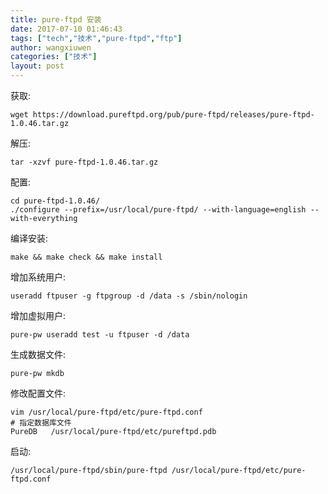 ```yaml
---
title: pure-ftpd 安装
date: 2017-07-10 01:46:43
tags: ["tech","技术","pure-ftpd","ftp"]
author: wangxiuwen
categories: ["技术"]
layout: post
---
```


获取:

	wget https://download.pureftpd.org/pub/pure-ftpd/releases/pure-ftpd-1.0.46.tar.gz

解压:
	
	tar -xzvf pure-ftpd-1.0.46.tar.gz
	
配置:	

	cd pure-ftpd-1.0.46/
	./configure --prefix=/usr/local/pure-ftpd/ --with-language=english --with-everything

编译安装:
	
	make && make check && make install
	
增加系统用户:

	useradd ftpuser -g ftpgroup -d /data -s /sbin/nologin

增加虚拟用户:	
	
	pure-pw useradd test -u ftpuser -d /data

生成数据文件:

	pure-pw mkdb
	
修改配置文件:

	vim /usr/local/pure-ftpd/etc/pure-ftpd.conf
	# 指定数据库文件
	PureDB	 /usr/local/pure-ftpd/etc/pureftpd.pdb
	
启动:

	/usr/local/pure-ftpd/sbin/pure-ftpd /usr/local/pure-ftpd/etc/pure-ftpd.conf